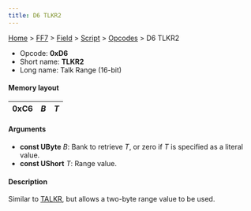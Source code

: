 ```yaml
---
title: D6 TLKR2
---
```


[Home](Main%20Page.md) > [FF7](FF7.md) > [Field](FF7/Field.md) > [Script](FF7/Field/Script.md) > [Opcodes](FF7/Field/Script/Opcodes.md) > D6 TLKR2

-   Opcode: **0xD6**
-   Short name: **TLKR2**
-   Long name: Talk Range (16-bit)

#### Memory layout

| 0xC6 | *B* | *T* |
|------|-----|-----|

#### Arguments

-   **const UByte** *B*: Bank to retrieve *T*, or zero if *T* is
    specified as a literal value.
-   **const UShort** *T*: Range value.

#### Description

Similar to [TALKR][], but allows a two-byte range value to be used.

  [TALKR]: ../C5%20TALKR.md "wikilink"
